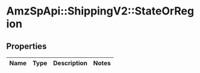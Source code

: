 # AmzSpApi::ShippingV2::StateOrRegion

## Properties
Name | Type | Description | Notes
------------ | ------------- | ------------- | -------------

